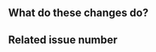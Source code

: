 ## What do these changes do?

<!-- Please give a short brief about these changes. -->

## Related issue number

<!-- Are there any issues opened that will be resolved by merging this change? -->
